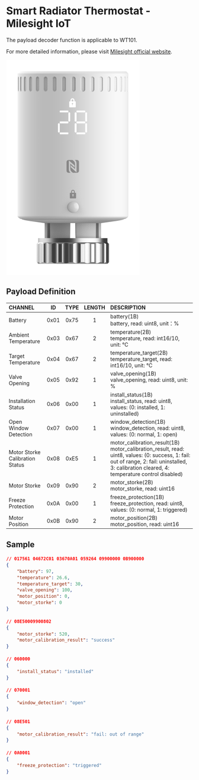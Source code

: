 # Smart Radiator Thermostat - Milesight IoT

The payload decoder function is applicable to WT101.

For more detailed information, please visit [Milesight official website](https://www.milesight-iot.com).

![WT101](WT101.png)

## Payload Definition

| CHANNEL                         |  ID  | TYPE | LENGTH | DESCRIPTION                                                                                                                                                                                        |
| :------------------------------ | :--: | :--: | :----: | :------------------------------------------------------------------------------------------------------------------------------------------------------------------------------------------------- |
| Battery                         | 0x01 | 0x75 |   1    | battery(1B)<br/>battery, read: uint8, unit：%                                                                                                                                                      |
| Ambient Temperature             | 0x03 | 0x67 |   2    | temperature(2B)<br/>temperature, read: int16/10, unit: ℃                                                                                                                                           |
| Target Temperature              | 0x04 | 0x67 |   2    | temperature_target(2B)<br/>temperature_target, read: int16/10, unit: ℃                                                                                                                             |
| Valve Opening                   | 0x05 | 0x92 |   1    | valve_opening(1B)<br/>valve_opening, read: uint8, unit: %                                                                                                                                          |
| Installation Status             | 0x06 | 0x00 |   1    | install_status(1B)<br/>install_status, read: uint8, values: (0: installed, 1: uninstalled)                                                                                                         |
| Open Window Detection           | 0x07 | 0x00 |   1    | window_detection(1B)<br/>window_detection, read: uint8, values: (0: normal, 1: open)                                                                                                               |
| Motor Storke Calibration Status | 0x08 | 0xE5 |   1    | motor_calibration_result(1B)<br/>motor_calibration_result, read: uint8, values: (0: success, 1: fail: out of range, 2: fail: uninstalled, 3: calibration cleared, 4: temperature control disabled) |
| Motor Storke                    | 0x09 | 0x90 |   2    | motor_storke(2B)<br/>motor_storke, read: uint16                                                                                                                                                    |
| Freeze Protection               | 0x0A | 0x00 |   1    | freeze_protection(1B)<br/>freeze_protection, read: uint8, values: (0: normal, 1: triggered)                                                                                                        |
| Motor Position                  | 0x0B | 0x90 |   2    | motor_position(2B)<br/>motor_position, read: uint16                                                                                                                                                |

## Sample

```json
// 017561 04672C01 03670A01 059264 09900000 0B900000
{
    "battery": 97,
    "temperature": 26.6,
    "temperature_target": 30,
    "valve_opening": 100,
    "motor_position": 0,
    "motor_storke": 0
}

// 08E50009900802
{
    "motor_storke": 520,
    "motor_calibration_result": "success"
}

// 060000
{
    "install_status": "installed"
}

// 070001
{
    "window_detection": "open"
}

// 08E501
{
    "motor_calibration_result": "fail: out of range"
}

// 0A0001
{
    "freeze_protection": "triggered"
}
```
